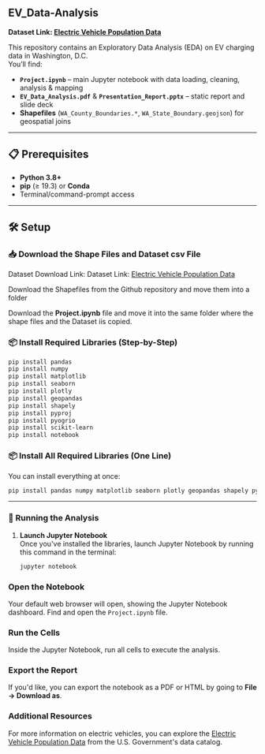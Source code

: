 ## EV_Data-Analysis

**Dataset Link: [Electric Vehicle Population Data](https://catalog.data.gov/dataset/electric-vehicle-population-data)**

This repository contains an Exploratory Data Analysis (EDA) on EV charging data in Washington, D.C.  
You’ll find:

- **`Project.ipynb`** – main Jupyter notebook with data loading, cleaning, analysis & mapping  
- **`EV_Data_Analysis.pdf`** & **`Presentation_Report.pptx`** – static report and slide deck  
- **Shapefiles** (`WA_County_Boundaries.*`, `WA_State_Boundary.geojson`) for geospatial joins  

---

## 📋 Prerequisites

- **Python 3.8+**  
- **pip** (≥ 19.3) or **Conda**  
- Terminal/command-prompt access  

---

## 🛠️ Setup

### 📥 Download the Shape Files and Dataset csv File

   Dataset Download Link: Dataset Link: [Electric Vehicle Population Data](https://catalog.data.gov/dataset/electric-vehicle-population-data)

   Download the Shapefiles from the Github repository and move them into a folder

   Download the **Project.ipynb** file and move it into the same folder where the shape files and the Dataset iis copied.
   
### 📦 Install Required Libraries (Step-by-Step)

```bash
pip install pandas
pip install numpy
pip install matplotlib
pip install seaborn
pip install plotly
pip install geopandas
pip install shapely
pip install pyproj
pip install pyogrio
pip install scikit-learn
pip install notebook
```

### 📦 Install All Required Libraries (One Line)

You can install everything at once:

```bash
pip install pandas numpy matplotlib seaborn plotly geopandas shapely pyproj pyogrio scikit-learn notebook
```
---

### 🚀 Running the Analysis

1. **Launch Jupyter Notebook**  
   Once you've installed the libraries, launch Jupyter Notebook by running this command in the terminal:

   ```bash
   jupyter notebook
   ```

### Open the Notebook
Your default web browser will open, showing the Jupyter Notebook dashboard. Find and open the `Project.ipynb` file.

### Run the Cells
Inside the Jupyter Notebook, run all cells to execute the analysis.

### Export the Report
If you'd like, you can export the notebook as a PDF or HTML by going to **File → Download as**.

### Additional Resources
For more information on electric vehicles, you can explore the [Electric Vehicle Population Data](https://catalog.data.gov/dataset/electric-vehicle-population-data) from the U.S. Government's data catalog.

